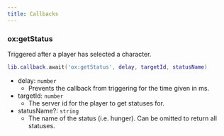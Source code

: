 ```yaml
---
title: Callbacks
---
```


### ox:getStatus

Triggered after a player has selected a character.

```lua
lib.callback.await('ox:getStatus', delay, targetId, statusName)
```

- delay: `number`
  - Prevents the callback from triggering for the time given in ms.
- targetId: `number`
  - The server id for the player to get statuses for.
- statusName?: `string`
  - The name of the status (i.e. hunger). Can be omitted to return all statuses.
  
